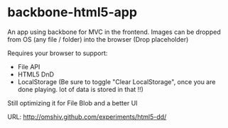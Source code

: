 backbone-html5-app
==================

An app using backbone for MVC in the frontend. 
Images can be dropped from OS (any file / folder) into the browser (Drop placeholder)

Requires your browser to support:
- File API
- HTML5 DnD
- LocalStorage (Be sure to toggle "Clear LocalStorage", once you are done playing. lot of data is stored in that !!)

Still optimizing it for File Blob and a better UI

URL: http://omshiv.github.com/experiments/html5-dd/
